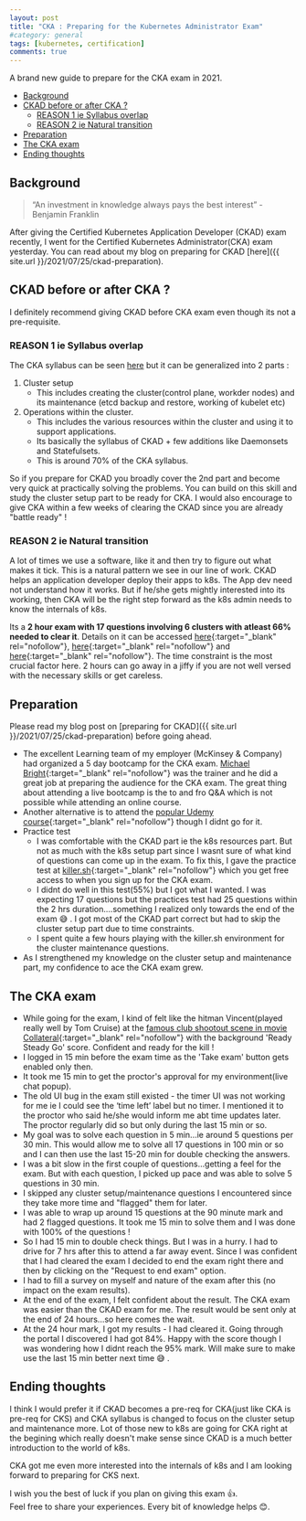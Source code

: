 ```yaml
---
layout: post
title: "CKA : Preparing for the Kubernetes Administrator Exam"
#category: general
tags: [kubernetes, certification]
comments: true
---
```


A brand new guide to prepare for the CKA exam in 2021.

<!-- TOC -->

- [Background](#background)
- [CKAD before or after CKA ?](#ckad-before-or-after-cka-)
  - [REASON 1 ie Syllabus overlap](#reason-1-ie-syllabus-overlap)
  - [REASON 2 ie Natural transition](#reason-2-ie-natural-transition)
- [Preparation](#preparation)
- [The CKA exam](#the-cka-exam)
- [Ending thoughts](#ending-thoughts)

<!-- /TOC -->
## Background

> “An investment in knowledge always pays the best interest” - Benjamin Franklin

After giving the Certified Kubernetes Application Developer (CKAD) exam recently, I went for the Certified Kubernetes Administrator(CKA) exam yesterday.
You can read about my blog on preparing for CKAD [here]({{ site.url }}/2021/07/25/ckad-preparation).

## CKAD before or after CKA ?

I definitely recommend giving CKAD before CKA exam even though its not a pre-requisite.

### REASON 1 ie Syllabus overlap

The CKA syllabus can be seen [here](https://www.cncf.io/certification/cka/) but it can be generalized into 2 parts :

1. Cluster setup
   - This includes creating the cluster(control plane, workder nodes) and its maintenance (etcd backup and restore, working of kubelet etc)
2. Operations within the cluster.
   - This includes the various resources within the cluster and using it to support applications.
   - Its basically the syllabus of CKAD + few additions like Daemonsets and Statefulsets.
   - This is around 70% of the CKA syllabus.

So if you prepare for CKAD you broadly cover the 2nd part and become very quick at practically solving the problems. You can build on this skill and study the cluster setup part to be ready for CKA.
I would also encourage to give CKA within a few weeks of clearing the CKAD since you are already "battle ready" !

### REASON 2 ie Natural transition

A lot of times we use a software, like it and then try to figure out what makes it tick. This is a natural pattern we see in our line of work. CKAD helps an application developer deploy their apps to k8s. The App dev need not understand how it works. But if he/she gets mightly interested into its working, then CKA will be the right step forward as the k8s admin needs to know the internals of k8s.

Its a **2 hour exam with 17 questions involving 6 clusters with atleast 66% needed to clear it**. Details on it can be accessed [here](https://docs.linuxfoundation.org/tc-docs/certification/tips-cka-and-ckad){:target="_blank" rel="nofollow"}, [here](https://www.cncf.io/certification/cka/){:target="_blank" rel="nofollow"} and [here](https://docs.linuxfoundation.org/tc-docs/certification/faq-cka-ckad-cks#what-score-is-needed-to-pass-the-exam){:target="_blank" rel="nofollow"}. The time constraint is the most crucial factor here. 2 hours can go away in a jiffy if you are not well versed with the necessary skills or get careless.

## Preparation

Please read my blog post on [preparing for CKAD]({{ site.url }}/2021/07/25/ckad-preparation) before going ahead.

- The excellent Learning team of my employer (McKinsey & Company) had organized a 5 day bootcamp for the CKA exam. [Michael Bright](https://www.linkedin.com/in/mjbright/){:target="_blank" rel="nofollow"} was the trainer and he did a great job at preparing the audience for the CKA exam. The great thing about attending a live bootcamp is the to and fro Q&A which is not possible while attending an online course.
- Another alternative is to attend the [popular Udemy course](https://mckinsey.udemy.com/course/certified-kubernetes-administrator-with-practice-tests/){:target="_blank" rel="nofollow"} though I didnt go for it.
- Practice test
  - I was comfortable with the CKAD part ie the k8s resources part. But not as much with the k8s setup part since I wasnt sure of what kind of questions can come up in the exam. To fix this, I gave the practice test at [killer.sh](https://killer.sh){:target="_blank" rel="nofollow"} which you get free access to when you sign up for the CKA exam.
  - I didnt do well in this test(55%) but I got what I wanted. I was expecting 17 questions but the practices test had 25 questions within the 2 hrs duration....something I realized only towards the end of the exam :sweat_smile: . I got most of the CKAD part correct but had to skip the cluster setup part due to time constraints.
  - I spent quite a few hours playing with the killer.sh environment for the cluster maintenance questions.
- As I strengthened my knowledge on the cluster setup and maintenance part, my confidence to ace the CKA exam grew.

## The CKA exam

- While going for the exam, I kind of felt like the hitman Vincent(played really well by Tom Cruise) at the [famous club shootout scene in movie Collateral](https://www.youtube.com/watch?v=d9_n6wwkIHM){:target="_blank" rel="nofollow"} with the background 'Ready Steady Go' score. Confident and ready for the kill !
- I logged in 15 min before the exam time as the 'Take exam' button gets enabled only then.
- It took me 15 min to get the proctor's approval for my environment(live chat popup).
- The old UI bug in the exam still existed - the timer UI was not working for me ie I could see the ‘time left’ label but no timer. I mentioned it to the proctor who said he/she would inform me abt time updates later. The proctor regularly did so but only during the last 15 min or so.
- My goal was to solve each question in 5 min...ie around 5 questions per 30 min. This would allow me to solve all 17 questions in 100 min or so and I can then use the last 15-20 min for double checking the answers.
- I was a bit slow in the first couple of questions...getting a feel for the exam. But with each question, I picked up pace and was able to solve 5 questions in 30 min.
- I skipped any cluster setup/maintenance questions I encountered since they take more time and "flagged" them for later.
- I was able to wrap up around 15 questions at the 90 minute mark and had 2 flagged questions. It took me 15 min to solve them and I was done with 100% of the questions !
- So I had 15 min to double check things. But I was in a hurry. I had to drive for 7 hrs after this to attend a far away event. Since I was confident that I had cleared the exam I decided to end the exam right there and then by clicking on the "Request to end exam" option.
- I had to fill a survey on myself and nature of the exam after this (no impact on the exam results).
- At the end of the exam, I felt confident about the result. The CKA exam was easier than the CKAD exam for me. The result would be sent only at the end of 24 hours...so here comes the wait.
- At the 24 hour mark, I got my results - I had cleared it. Going through the portal I discovered I had got 84%. Happy with the score though I was wondering how I didnt reach the 95% mark. Will make sure to make use the last 15 min better next time :sweat_smile: .

## Ending thoughts

I think I would prefer it if CKAD becomes a pre-req for CKA(just like CKA is pre-req for CKS) and CKA syllabus is changed to focus on the cluster setup and maintenance more. Lot of those new to k8s are going for CKA right at the begining which really doesn't make sense since CKAD is a much better introduction to the world of k8s.

CKA got me even more interested into the internals of k8s and I am looking forward to preparing for CKS next.

I wish you the best of luck if you plan on giving this exam :thumbsup:.
<br/>Feel free to share your experiences. Every bit of knowledge helps :blush:.
